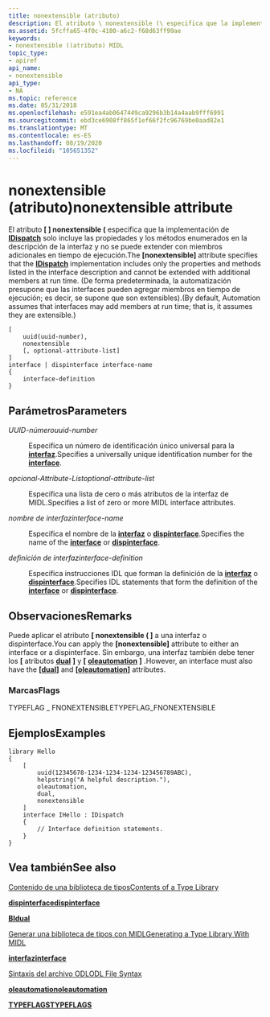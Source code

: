 ```yaml
---
title: nonextensible (atributo)
description: El atributo \ nonextensible (\ especifica que la implementación de IDispatch solo incluye las propiedades y los métodos enumerados en la descripción de la interfaz y no se puede extender con miembros adicionales en tiempo de ejecución.
ms.assetid: 5fcffa65-4f0c-4180-a6c2-f68d63ff99ae
keywords:
- nonextensible ((atributo) MIDL
topic_type:
- apiref
api_name:
- nonextensible
api_type:
- NA
ms.topic: reference
ms.date: 05/31/2018
ms.openlocfilehash: e591ea4ab0647449ca9296b3b14a4aab9fff6991
ms.sourcegitcommit: ebd3ce6908ff865f1ef66f2fc96769be0aad82e1
ms.translationtype: MT
ms.contentlocale: es-ES
ms.lasthandoff: 08/19/2020
ms.locfileid: "105651352"
---
```

# <a name="nonextensible-attribute"></a><span data-ttu-id="84352-104">nonextensible (atributo)</span><span class="sxs-lookup"><span data-stu-id="84352-104">nonextensible attribute</span></span>

<span data-ttu-id="84352-105">El atributo **\[ \] nonextensible (** especifica que la implementación de [**IDispatch**](/windows/win32/api/oaidl/nn-oaidl-idispatch) solo incluye las propiedades y los métodos enumerados en la descripción de la interfaz y no se puede extender con miembros adicionales en tiempo de ejecución.</span><span class="sxs-lookup"><span data-stu-id="84352-105">The **\[nonextensible\]** attribute specifies that the [**IDispatch**](/windows/win32/api/oaidl/nn-oaidl-idispatch) implementation includes only the properties and methods listed in the interface description and cannot be extended with additional members at run time.</span></span> <span data-ttu-id="84352-106">(De forma predeterminada, la automatización presupone que las interfaces pueden agregar miembros en tiempo de ejecución; es decir, se supone que son extensibles).</span><span class="sxs-lookup"><span data-stu-id="84352-106">(By default, Automation assumes that interfaces may add members at run time; that is, it assumes they are extensible.)</span></span>

``` syntax
[
    uuid(uuid-number), 
    nonextensible 
    [, optional-attribute-list]
] 
interface | dispinterface interface-name 
{
    interface-definition
}
```

## <a name="parameters"></a><span data-ttu-id="84352-107">Parámetros</span><span class="sxs-lookup"><span data-stu-id="84352-107">Parameters</span></span>

<dl> <dt>

<span data-ttu-id="84352-108">*UUID-número*</span><span class="sxs-lookup"><span data-stu-id="84352-108">*uuid-number*</span></span> 
</dt> <dd>

<span data-ttu-id="84352-109">Especifica un número de identificación único universal para la [**interfaz**](interface.md).</span><span class="sxs-lookup"><span data-stu-id="84352-109">Specifies a universally unique identification number for the [**interface**](interface.md).</span></span>

</dd> <dt>

<span data-ttu-id="84352-110">*opcional-Attribute-List*</span><span class="sxs-lookup"><span data-stu-id="84352-110">*optional-attribute-list*</span></span> 
</dt> <dd>

<span data-ttu-id="84352-111">Especifica una lista de cero o más atributos de la interfaz de MIDL.</span><span class="sxs-lookup"><span data-stu-id="84352-111">Specifies a list of zero or more MIDL interface attributes.</span></span>

</dd> <dt>

<span data-ttu-id="84352-112">*nombre de interfaz*</span><span class="sxs-lookup"><span data-stu-id="84352-112">*interface-name*</span></span> 
</dt> <dd>

<span data-ttu-id="84352-113">Especifica el nombre de la [**interfaz**](interface.md) o [**dispinterface**](dispinterface.md).</span><span class="sxs-lookup"><span data-stu-id="84352-113">Specifies the name of the [**interface**](interface.md) or [**dispinterface**](dispinterface.md).</span></span>

</dd> <dt>

<span data-ttu-id="84352-114">*definición de interfaz*</span><span class="sxs-lookup"><span data-stu-id="84352-114">*interface-definition*</span></span> 
</dt> <dd>

<span data-ttu-id="84352-115">Especifica instrucciones IDL que forman la definición de la [**interfaz**](interface.md) o [**dispinterface**](dispinterface.md).</span><span class="sxs-lookup"><span data-stu-id="84352-115">Specifies IDL statements that form the definition of the [**interface**](interface.md) or [**dispinterface**](dispinterface.md).</span></span>

</dd> </dl>

## <a name="remarks"></a><span data-ttu-id="84352-116">Observaciones</span><span class="sxs-lookup"><span data-stu-id="84352-116">Remarks</span></span>

<span data-ttu-id="84352-117">Puede aplicar el atributo **\[ nonextensible ( \]** a una interfaz o dispinterface.</span><span class="sxs-lookup"><span data-stu-id="84352-117">You can apply the **\[nonextensible\]** attribute to either an interface or a dispinterface.</span></span> <span data-ttu-id="84352-118">Sin embargo, una interfaz también debe tener los **\[** atributos [**dual**](dual.md) **\]** y **\[** [**oleautomation**](oleautomation.md) **\]** .</span><span class="sxs-lookup"><span data-stu-id="84352-118">However, an interface must also have the **\[**[**dual**](dual.md)**\]** and **\[**[**oleautomation**](oleautomation.md)**\]** attributes.</span></span>

### <a name="flags"></a><span data-ttu-id="84352-119">Marcas</span><span class="sxs-lookup"><span data-stu-id="84352-119">Flags</span></span>

<span data-ttu-id="84352-120">TYPEFLAG \_ FNONEXTENSIBLE</span><span class="sxs-lookup"><span data-stu-id="84352-120">TYPEFLAG\_FNONEXTENSIBLE</span></span>

## <a name="examples"></a><span data-ttu-id="84352-121">Ejemplos</span><span class="sxs-lookup"><span data-stu-id="84352-121">Examples</span></span>

``` syntax
library Hello
{
    [
        uuid(12345678-1234-1234-1234-123456789ABC), 
        helpstring("A helpful description."),
        oleautomation, 
        dual, 
        nonextensible
    ] 
    interface IHello : IDispatch
    {
        // Interface definition statements.
    }
}
```

## <a name="see-also"></a><span data-ttu-id="84352-122">Vea también</span><span class="sxs-lookup"><span data-stu-id="84352-122">See also</span></span>

<dl> <dt>

[<span data-ttu-id="84352-123">Contenido de una biblioteca de tipos</span><span class="sxs-lookup"><span data-stu-id="84352-123">Contents of a Type Library</span></span>](/previous-versions/windows/desktop/automat/contents-of-a-type-library)
</dt> <dt>

[<span data-ttu-id="84352-124">**dispinterface**</span><span class="sxs-lookup"><span data-stu-id="84352-124">**dispinterface**</span></span>](dispinterface.md)
</dt> <dt>

[<span data-ttu-id="84352-125">**BI**</span><span class="sxs-lookup"><span data-stu-id="84352-125">**dual**</span></span>](dual.md)
</dt> <dt>

[<span data-ttu-id="84352-126">Generar una biblioteca de tipos con MIDL</span><span class="sxs-lookup"><span data-stu-id="84352-126">Generating a Type Library With MIDL</span></span>](generating-a-type-library-with-midl-2.md)
</dt> <dt>

[<span data-ttu-id="84352-127">**interfaz**</span><span class="sxs-lookup"><span data-stu-id="84352-127">**interface**</span></span>](interface.md)
</dt> <dt>

[<span data-ttu-id="84352-128">Sintaxis del archivo ODL</span><span class="sxs-lookup"><span data-stu-id="84352-128">ODL File Syntax</span></span>](/previous-versions/windows/desktop/automat/odl-file-syntax)
</dt> <dt>

[<span data-ttu-id="84352-129">**oleautomation**</span><span class="sxs-lookup"><span data-stu-id="84352-129">**oleautomation**</span></span>](oleautomation.md)
</dt> <dt>

[<span data-ttu-id="84352-130">**TYPEFLAGS**</span><span class="sxs-lookup"><span data-stu-id="84352-130">**TYPEFLAGS**</span></span>](/windows/win32/api/oaidl/ne-oaidl-typeflags)
</dt> </dl>

 

 